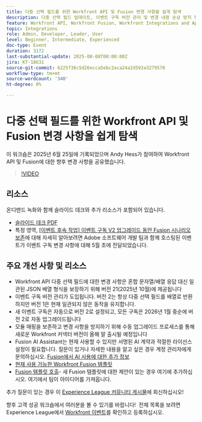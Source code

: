 ```yaml
---
title: 다중 선택 필드를 위한 Workfront API 및 Fusion 변경 사항을 쉽게 탐색
description: 다중 선택 필드 업데이트, 이벤트 구독 버전 관리 및 변경 내용 손상 방지 전략을 포함하여 예정된 Adobe Workfront API 및 Fusion 변경 사항에 대해 알아봅니다.
feature: Workfront API, Workfront Fusion, Workfront Integrations and Apps
topic: Integrations
role: Admin, Developer, Leader, User
level: Beginner, Intermediate, Experienced
doc-type: Event
duration: 3172
last-substantial-update: 2025-08-08T00:00:00Z
jira: KT-18631
source-git-commit: 6225f36c5d26ecca5ebc2aca24a2d592a3279570
workflow-type: tm+mt
source-wordcount: '340'
ht-degree: 0%

---
```



# 다중 선택 필드를 위한 Workfront API 및 Fusion 변경 사항을 쉽게 탐색

이 워크숍은 2025년 6월 25일에 기록되었으며 Andy Hess가 참여하여 Workfront API 및 Fusion에 대한 향후 변경 사항을 공유했습니다.

>[!VIDEO](https://video.tv.adobe.com/v/3469978/?learn=on&enablevpops)

## 리소스

온디맨드 녹화와 함께 슬라이드 데크와 추가 리소스가 포함되어 있습니다.
* [슬라이드 데크 PDF](https://workfront-experience.s3.us-west-2.amazonaws.com/Training/Guides/Customer+Success+at+Scale/Navigating+the+API+and+Fusion+Changes+for+Multi-Select+Fields+with+Ease+062425.pdf)
* 특정 영역, [[이벤트 후속 작업] 이벤트 구독 V2 업그레이드 동안 Fusion 시나리오 보존](https://experienceleaguecommunities.adobe.com/t5/workfront-discussions/event-follow-up-preserving-your-fusion-scenarios-during-the/m-p/754182?profile.language=ko#M4041)에 대해 자세히 알아보려면 Adobe 소프트웨어 개발 팀과 함께 호스팅된 이벤트가 이벤트 구독 변경 사항에 대해 5월 초에 전달되었습니다.

## 주요 개선 사항 및 리소스

* Workfront API 다중 선택 필드에 대한 변경 사항은 혼합 문자열/배열 응답 대신 일관된 JSON 배열 형식을 보장하기 위해 버전 21(2025년 10월)에 제공됩니다
* 이벤트 구독 버전 관리가 도입됩니다. 버전 2는 항상 다중 선택 필드를 배열로 반환하지만 버전 1은 현재 일관되지 않은 동작을 유지합니다.
* 새 이벤트 구독은 자동으로 버전 2로 설정되고, 모든 구독은 2026년 1월 중순에 버전 2로 자동 업그레이드됩니다
* 모듈 매핑을 보존하고 변경 사항을 방지하기 위해 수동 업그레이드 프로세스를 통해 새로운 Workfront 커넥터 버전이 올해 말 출시될 예정입니다
* Fusion AI Assistant는 현재 사용할 수 있지만 서명된 AI 계약과 적절한 라이선스 설정이 필요합니다. 질문이 있거나 자세한 내용을 알고 싶은 경우 계정 관리자에게 문의하십시오. [Fusion에서 AI 사용에 대한 추가 정보](https://experienceleague.adobe.com/ko/docs/workfront-fusion/using/manage-scenarios/fusion-ai-assistant)
* [현재 사용 가능한 Workfront Fusion 템플릿](https://experienceleague.adobe.com/ko/docs/workfront-fusion/using/create-and-manage-templates/currently-available-fusion-templates)
* [Fusion 템플릿 호출](https://experienceleaguecommunities.adobe.com/t5/workfront-discussions/call-for-fusion-template-ideas/m-p/732085?profile.language=ko#M3686)- 새 Fusion 템플릿에 대한 제안이 있는 경우 여기에 추가하십시오. 여기에서 팀이 아이디어를 가져옵니다.  

추가 질문이 있는 경우 이 [Experience League 커뮤니티 게시물](https://experienceleaguecommunities.adobe.com/t5/workfront-discussions/event-follow-up-navigating-the-workfront-api-and-fusion-changes/td-p/761253?profile.language=ko)에 회신하십시오! 

향후 고객 성공 워크숍에서 여러분을 볼 수 있기를 바랍니다!  전체 목록을 보려면 Experience League에서 [Workfront 이벤트](https://experienceleague.adobe.com/events/?lang=ko&filters=Workfront)를 확인하고 등록하십시오.